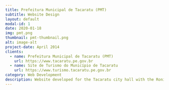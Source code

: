 ```yaml
---
title: Prefeitura Municipal de Tacaratu (PMT)
subtitle: Website Design
layout: default
modal-id: 1
date: 2020-01-18
img: pmt.png
thumbnail: pmt-thumbnail.png
alt: image-alt
project-date: April 2014
clients:
  - name: Prefeitura Municipal de Tacaratu (PMT)
    url: https://www.tacaratu.pe.gov.br
  - name: Site de Turismo do Município de Tacaratu
    url: https://www.turismo.tacaratu.pe.gov.br
category: Web Development
description: Website developed for the Tacaratu city hall with the Ronierison Maciel coordination and his former student Gustavo Barbosa.
---
```

